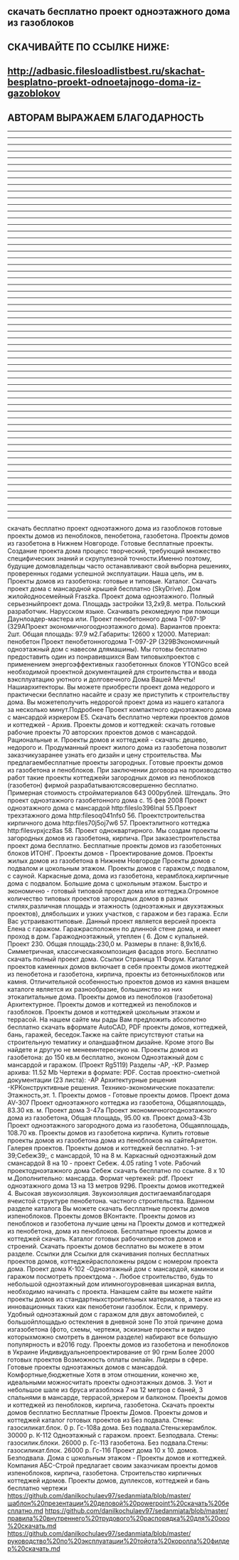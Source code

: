 скачать бесплатно проект одноэтажного дома из газоблоков
--------------------------------------------------
СКАЧИВАЙТЕ ПО ССЫЛКЕ НИЖЕ:
--------------------------------------------------
http://adbasic.filesloadlistbest.ru/skachat-besplatno-proekt-odnoetajnogo-doma-iz-gazoblokov
--------------------------------------------------
АВТОРАМ ВЫРАЖАЕМ БЛАГОДАРНОСТЬ
--------------------------------------------------
--------------------------------------------------
--------------------------------------------------
--------------------------------------------------
--------------------------------------------------
--------------------------------------------------
--------------------------------------------------
--------------------------------------------------
--------------------------------------------------
--------------------------------------------------
--------------------------------------------------
--------------------------------------------------
--------------------------------------------------
--------------------------------------------------
--------------------------------------------------
--------------------------------------------------
--------------------------------------------------
--------------------------------------------------
--------------------------------------------------
--------------------------------------------------
--------------------------------------------------
--------------------------------------------------
--------------------------------------------------
--------------------------------------------------
--------------------------------------------------
--------------------------------------------------
--------------------------------------------------
--------------------------------------------------
--------------------------------------------------
--------------------------------------------------
--------------------------------------------------
--------------------------------------------------
--------------------------------------------------
--------------------------------------------------
--------------------------------------------------
--------------------------------------------------
--------------------------------------------------
--------------------------------------------------
--------------------------------------------------
--------------------------------------------------
--------------------------------------------------
--------------------------------------------------
--------------------------------------------------
--------------------------------------------------
--------------------------------------------------
--------------------------------------------------
--------------------------------------------------
--------------------------------------------------
--------------------------------------------------
--------------------------------------------------
--------------------------------------------------
--------------------------------------------------
--------------------------------------------------
--------------------------------------------------
--------------------------------------------------
--------------------------------------------------
--------------------------------------------------
--------------------------------------------------
--------------------------------------------------
--------------------------------------------------
скачать бесплатно проект одноэтажного дома из газоблоков готовые проекты домов из пеноблоков, пенобетона, газобетона. Проекты домов из газобетона в Нижнем Новгороде. Готовые бесплатные проекты. Создание проекта дома  процесс творческий, требующий множество специфических знаний и скрупулезной точности.Именно поэтому, будущие домовладельцы часто останавливают свой выборна решениях, проверенных годами успешной эксплуатации. Наша цель, им в. Проекты домов из газобетона: готовые и типовые. Каталог. Скачать проект дома с мансардной крышей бесплатно (SkyDrive). Дом жилойодносемейный Fraszka. Проект дома одноэтажного. Полный серьезныйпроект дома. Площадь застройки 13,2х9,8. метра. Польский разработчик. Нарусском языке. Скачивать рекомедную при помощи Даунлоадер-мастера или. Проект пенобетонного дома  T-097-1P (329AПроект экономичногоодноэтажного дома). Вариантов проекта: 2шт. Общая площадь: 97.9 м2.Габариты: 12600 x 12000. Материал: пенобетон  Проект пенобетонногодома  T-097-2P (329BЭкономичный одноэтажный дом с навесом длямашины). Мы готовы бесплатно предоставить один из понравившихся Вам типовыхпроектов с применением энергоэффективных газобетонных блоков YTONGсо всей необходимой проектной документацией для строительства и ввода вэксплуатацию уютного и долговечного Дома Вашей Мечты! Нашиархитекторы. Вы можете приобрести проект дома недорого и практически бесплатно насайте  и сразу же приступить к строительству дома.  Вы можетеполучить недорогой проект дома из нашего каталога за несколько минут.Подробнее  Проект компактного одноэтажного дома с мансардой иэркером E5. Скачать бесплатно чертежи проектов домов и коттеджей - Архив. Проекты домов и коттеджей: скачать готовые рабочие проекты
70 авторских проектов домов с мансардой. Рациональные и. Проекты домов и коттеджей - скачать: дешево, недорого и. Продуманный проект жилого дома из газобетона позволит заказчикузаранее узнать его дизайн и цену строительства. Мы предлагаембесплатные проекты загородных. Готовые проекты домов из газобетона и пеноблоков. При заключении договора на производство работ такие проекты коттеджейи загородных домов из пеноблоков (газобетон) фирмой разрабатываютсясовершенно бесплатно. Примерная стоимость стройматериалов  643 000рублей. Штендаль. Это проект одноэтажного газобетонного дома с. 15 фев 2008  Проект одноэтажного дома с мансардой http:fileslo396lnal 55.Проект трехэтажного дома http:filesoq041nfs0 56. Проектстроительства кирпичного дома http:files70j5oj7w6 57. Проектэлитного коттеджа http:filesvpxjcz8as 58. Проект одноквартирного. Мы создам проекты загородных домов из газобетона, кирпича. При заказестроительства проект дома бесплатно. Бесплатные проекты домов из газобетонных блоков ИТОНГ. Проекты домов - Проектирование домов. Проекты жилых домов из газобетона в Нижнем Новгороде
Проекты домов с подвалом и цокольным этажом. Проекты домов с гаражом,с подвалом, с сауной. Каркасные дома, дома из газобетона, керамблока,кирпичные дома с подвалом. Большие дома с цокольным этажом. Быстро и экономично - готовый типовой проект дома или коттеджа.Огромное количество типовых проектов загородных домов в разных стилях,различная площадь и этажность (одноэтажных и двухэтажных проектов), длябольших и узких участков, с гаражом и без гаража. Если Вас устраиваюттиповые. Данный проект является версией проекта Елена с гаражом. Гаражрасположен по длинной стене дома, и имеет проход в дом. Гаражодноэтажный, утеплен ( 6. Дом с купальней. Проект 230. Общая площадь:230,0 м. Размеры в плане: 8,9х16,6. Симметричная, классическаякомпозиция фасадов этого. Бесплатно скачать полный проект дома. Ссылки  Страница 11  Форум. Каталог проектов каменных домов включает в себя проекты домов икоттеджей из пенобетона и газобетона, кирпича, проекты из бетонныхблоков или камня. Отличительной особенностью проектов домов из камня внашем каталоге является их разнообразие, большинство из них этокапитальные дома. Проекты домов из пеноблоков (газобетона)  Архитектурное. Проекты домов и коттеджей из пеноблоков и газоблоков. Проекты домов и коттеджей цокольным этажом и террасой. На нашем сайте мы рады Вам предложить абсолютно бесплатно скачать вформате AutoCAD, PDF проекты домов, коттеджей, бань, гаражей, беседок.Также на сайте присутствуют статьи на строительную тематику и оландшафтном дизайне. Кроме этого Вы найдете и другую не менееинтересную на. Проекты домов из газобетона: до 150 кв.м бесплатно, эконом
Одноэтажный дом с мансардой и гаражом. (Проект Rg5119) Разделы -АР, -КР. Размер архива: 11.52 Mb Чертежи в формате: PDF. Состав проектно-сметной документации (23 листа): -АР Архитектурные решения -КРКонструктивные решения. Технико-экономические показатели: Этажность,эт. 1. Проекты домов - Готовые проекты домов. Проект дома AV-307 Проект одноэтажного коттеджа из газобетона, Общаяплощадь, 83.30 кв. м.  Проект дома 3-47a Проект экономичногоодноэтажного дома из газобетона, Общая площадь, 95.00 кв.  Проект дома3-43b Проект одноэтажного загородного дома из газобетона, Общаяплощадь, 108.70 кв. Проекты домов из газобетона кирпича. Купить готовые проекты домов из газобетона дома из пеноблоков на сайтеАрхетон. Галерея проектов. Проекты домов и коттеджей бесплатно. 1-эт 39;Себеж39;, c мансардой, 10 на 8 м. Каркасный одноэтажный дом cмансардой 8 на 10 - проект Себеж. 4.05 rating 1 vote. Рабочий проектодноэтажного дома Себеж скачать бесплатно по ссылке. 8 x 10 м.Дополнительно:  мансарда. Формат чертежей: pdf. Проект одноэтажного дома 13 на 13 метров 9296. Проекты домов икоттеджей  4. Высокая звукоизоляция. Звукоизоляция достигаемаяблагодаря ячеистой структуре пенобетона.  частного строительства. Вданном разделе каталога Вы можете скачать бесплатные проекты домов изпеноблоков. Проекты домов  ВКонтакте. Проекты домов из пеноблоков и газобетона  лучшие цены на
Проекты домов и коттеджей из пенобетона, дома из пеноблоков. Бесплатные проекты домов и коттеджей скачать. Каталог готовых рабочихпроектов домов и строений. Скачать проекты домов бесплатно вы можете в этом разделе. Ссылки для Ссылки для скачивания полных бесплатных проектов домов, коттеджейрасположены рядом с номером проекта дома.  Проект дома K-102 -Одноэтажный дом с мансардой, камином и гаражом  посмотреть проектдома -. Любое строительство, будь то небольшой одноэтажный дом илимногоуровневая шикарная вилла, необходимо начинать с проекта. Нанашем сайте вы можете найти проекты домов из стандартныхстроительных материалов, а также из инновационных  таких как пенобетони газоблок. Если, к примеру. Удобный одноэтажный дом с гаражом для двух автомобилей, с большойплощадью остекления в дневной зоне  По этой причине дома изгазобетона (фото, схемы, чертежи, эскизные проекты и видео которыхможно смотреть в данном разделе) набирают все большую популярность и в2016 году. Проекты домов из газобетона и пеноблоков в Украине  Индивидуальноепроектирование  от 90 грнм Более 2000 готовых проектов Возможность оплаты онлайн.  Лидеры в сфере. Готовые проекты одноэтажных домов с мансардой. Комфортные,бюджетные  Хотя в этом отношении, конечно же, идеальными можносчитать проекты одноэтажных домов. 3. Уют и  небольшое шале из бруса игазоблока 7 на 12 метров с баней, 3 спальнями в мансарде, террасой,эркером и балконом. Проекты домов и коттеджей из пеноблоков, кирпича, газобетона. Скачать проекты домов бесплатно  Бесплатные Проекты Домов. Проекты домов и коттеджей  каталог готовых проектов из
Без подвала. Стены: газосиликат.блок. 0 р. Гс-108а  дома. Без подвала.Стены:керамблок. 30000 р. К-112  Одноэтажный с гаражом. проект. Безподвала. Стены: газосилик.блоки. 26000 р. Гс-113  газобетона. Без подвала.Стены: газосиликат.блок. 26000 р. Гс-116  Проект дома 10 х 10. домов. Безподвала. Дома с цокольным этажом - Проекты домов и коттеджей. Компания АБС-Строй предлагает своим заказчикам проекты домов изпеноблоков, кирпича, газобетона. Строительство кирпичных коттеджей идомов. Проекты домов, дуплексов, коттеджей и бань бесплатно чертежи
https://github.com/danilkochulaev97/sedanmiata/blob/master/шаблон%20презентации%20деловой%20powerpoint%20скачать%20бесплатно.md
https://github.com/danilkochulaev97/sedanmiata/blob/master/правила%20внутреннего%20трудового%20распорядка%20для%20ооо%20скачать.md
https://github.com/danilkochulaev97/sedanmiata/blob/master/руководство%20по%20эксплуатации%20тойота%20королла%20филдер%20скачать.md